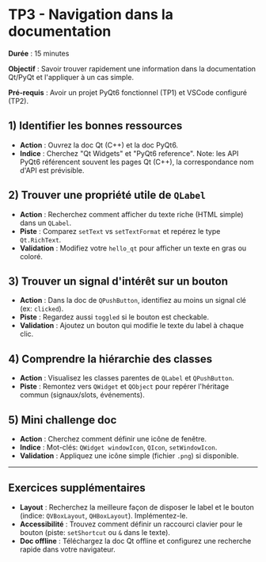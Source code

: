 # TP3 - Navigation dans la documentation

**Durée** : 15 minutes

**Objectif** : Savoir trouver rapidement une information dans la documentation Qt/PyQt et l'appliquer à un cas simple.

**Pré-requis** : Avoir un projet PyQt6 fonctionnel (TP1) et VSCode configuré (TP2).

## 1) Identifier les bonnes ressources

- **Action** : Ouvrez la doc Qt (C++) et la doc PyQt6.
- **Indice** : Cherchez "Qt Widgets" et "PyQt6 reference". Note: les API PyQt6 référencent souvent les pages Qt (C++), la correspondance nom d'API est prévisible.

## 2) Trouver une propriété utile de `QLabel`

- **Action** : Recherchez comment afficher du texte riche (HTML simple) dans un `QLabel`.
- **Piste** : Comparez `setText` vs `setTextFormat` et repérez le type `Qt.RichText`.
- **Validation** : Modifiez votre `hello_qt` pour afficher un texte en gras ou coloré.

## 3) Trouver un signal d'intérêt sur un bouton

- **Action** : Dans la doc de `QPushButton`, identifiez au moins un signal clé (ex: `clicked`).
- **Piste** : Regardez aussi `toggled` si le bouton est checkable.
- **Validation** : Ajoutez un bouton qui modifie le texte du label à chaque clic.

## 4) Comprendre la hiérarchie des classes

- **Action** : Visualisez les classes parentes de `QLabel` et `QPushButton`.
- **Piste** : Remontez vers `QWidget` et `QObject` pour repérer l'héritage commun (signaux/slots, événements).

## 5) Mini challenge doc

- **Action** : Cherchez comment définir une icône de fenêtre.
- **Indice** : Mot-clés: `QWidget windowIcon`, `QIcon`, `setWindowIcon`.
- **Validation** : Appliquez une icône simple (fichier `.png`) si disponible.

---

## Exercices supplémentaires

- **Layout** : Recherchez la meilleure façon de disposer le label et le bouton (indice: `QVBoxLayout`, `QHBoxLayout`). Implémentez-le.
- **Accessibilité** : Trouvez comment définir un raccourci clavier pour le bouton (piste: `setShortcut` ou `&` dans le texte).
- **Doc offline** : Téléchargez la doc Qt offline et configurez une recherche rapide dans votre navigateur.